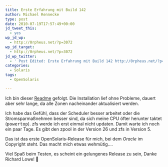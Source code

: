 ```yaml
---
title: Erste Erfahrung mit Build 142
author: Michael Rennecke
type: post
date: 2010-07-19T17:57:49+00:00
jd_tweet_this:
  - yes
wp_jd_wp:
  - http://0rpheus.net/?p=3072
wp_jd_target:
  - http://0rpheus.net/?p=3072
jd_wp_twitter:
  - ' Post Edited: Erste Erfahrung mit Build 142 http://0rpheus.net/?p=3072'
categories:
  - Solaris
tags:
  - OpenSolaris

---
```

Ich bin dieser [Readme][1] gefolgt. Die Installation lief ohne Probleme, dauert aber sehr lange, da alle Zonen nacheinander aktualisiert werden.

Ich habe das Gefühl, dass der Scheduler besser arbeitet oder die Stromsparmaßnehmen besser sind, da sich meine CPU öfter herunter taktet (<tt>powertop</tt>). zfs werde ich erst einmal nicht updaten. Damit warte ich noch ein paar Tage. Es gibt den zpool in der Version 26 und zfs in Version 5. 

Das ist das erste OpenSolaris-Release für mich, bei dem _Oracle_ im Copyright steht. Das macht mich etwas wehmütig&#8230;. 

Viel Spaß beim Testen, es scheint ein gelungenes Release zu sein, Danke Richard Lowe! 🙂

 [1]: http://www.genunix.org/dist/richlowe/README.txt